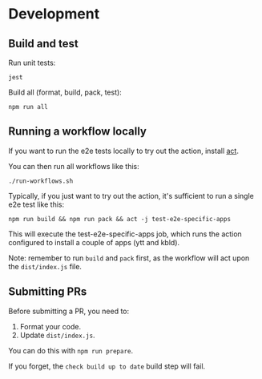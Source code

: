 # Development

## Build and test

Run unit tests:

    jest
    
Build all (format, build, pack, test):

    npm run all

## Running a workflow locally

If you want to run the e2e tests locally to try out the action, install [act](https://github.com/nektos/act).

You can then run all workflows like this:

    ./run-workflows.sh

Typically, if you just want to try out the action, it's sufficient to run a single e2e test like this:

    npm run build && npm run pack && act -j test-e2e-specific-apps

This will execute the test-e2e-specific-apps job, which runs the action configured to install a couple of apps (ytt and kbld).

Note: remember to run `build` and `pack` first, as the workflow will act upon the `dist/index.js` file.

## Submitting PRs

Before submitting a PR, you need to:

1. Format your code.
2. Update `dist/index.js`.

You can do this with `npm run prepare`.

If you forget, the `check build up to date` build step will fail.
